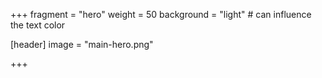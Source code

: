 +++
fragment = "hero"
weight = 50
background = "light" # can influence the text color

[header]
  image = "main-hero.png"

+++
